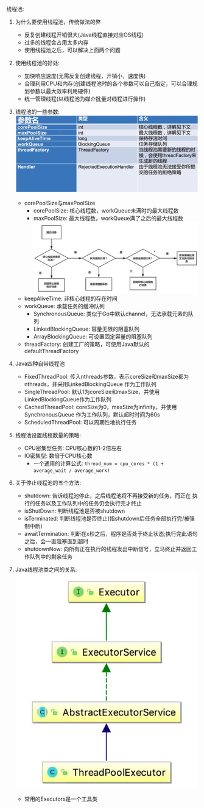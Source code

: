 线程池:
1. 为什么要使用线程池，传统做法的弊
    - 反复创建线程开销很大(Java线程直接对应OS线程)
    - 过多的线程会占用太多内存
    - 使用线程池之后，可以解决上面两个问题
    
2. 使用线程池的好处:
    - 加快响应速度(无需反复创建线程，开销小，速度快)
    - 合理利用CPU和内存(创建线程池时的各个参数可以自己指定，可以合理规划参数以最大效率利用硬件)
    - 统一管理线程(以线程池为媒介批量对线程进行操作)
    
3. 线程池的一些参数:
    ![parameters](../second/parameters.png)
    - corePoolSize与maxPoolSize
        - corePoolSize: 核心线程数，workQueue未满时的最大线程数
        - maxPoolSize: 最大线程数，workQueue满了之后的最大线程数
        ![coreAndMax](../second/processChart.png)
    - keepAliveTime: 非核心线程的存在时间
    - workQueue: 承载任务的缓冲队列
        - SynchronousQueue: 类似于Go中默认channel，无法承载元素的队列
        - LinkedBlockingQueue: 容量无限的阻塞队列
        - ArrayBlockingQueue: 可设置固定容量的阻塞队列
    - threadFactory: 创建工厂的策略，可使用Java默认的defaultThreadFactory
    
4. Java四种自带线程池
    - FixedThreadPool: 传入nthreads参数，表示coreSize和maxSize都为nthreads，并采用LinkedBlockingQueue
    作为工作队列
    - SingleThreadPool: 默认1为coreSize和maxSize，并使用LinkedBlockingQueue作为工作队列
    - CachedThreadPool: coreSize为0，maxSize为infinity，并使用SynchronousQueue
    作为工作队列，默认超时时间为60s
    - ScheduledThreadPool: 可以周期性地执行任务
    
5. 线程池设置线程数量的策略:
    - CPU密集型任务: CPU核心数的1-2倍左右
    - IO密集型: 数倍于CPU核心数
        - 一个通用的计算公式: 
        `thread_num = cpu_cores * (1 + average_wait / average_work)`
    
6. 关于停止线程池的五个方法:
    - shutdown: 告诉线程池停止，之后线程池将不再接受新的任务，而正在
    执行的任务以及工作队列中的任务仍会执行完才终止
    - isShutDown: 判断线程池是否被shutdown
    - isTerminated: 判断线程池是否终止(指shutdown后任务全部执行完/被强制中断)
    - awaitTermination: 判断在x秒之后，程序是否处于终止状态;执行完此语句之后，会一直阻塞直到超时
    - shutdownNow: 向所有正在执行的线程发出中断信号，立马终止并返回工作队列中的剩余任务

7. Java线程池类之间的关系:
    ![classRelation](../second/classRelation.png)
    - 常用的Executors是一个工具类

